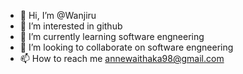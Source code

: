 - 👋 Hi, I’m @Wanjiru
- 👀 I’m interested in github
- 🌱 I’m currently learning software engneering
- 💞️ I’m looking to collaborate on software engneering
- 📫 How to reach me annewaithaka98@gmail.com

<!---
Wanjiru254/Wanjiru254 is a ✨ special ✨ repository because its `README.md` (this file) appears on your GitHub profile.
You can click the Preview link to take a look at your changes.
--->
